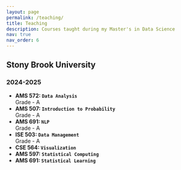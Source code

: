 ```yaml
---
layout: page
permalink: /teaching/
title: Teaching
description: Courses taught during my Master's in Data Science
nav: true
nav_order: 6
---
```


## Stony Brook University

### 2024-2025
- **AMS 572: `Data Analysis`**  
  Grade - A
- **AMS 507: `Introduction to Probability`**  
  Grade - A
- **AMS 691: `NLP`**  
  Grade - A
- **ISE 503: `Data Management`**  
  Grade - A
- **CSE 564: `Visualization`**  
- **AMS 597: `Statistical Computing`**  
- **AMS 691: `Statistical Learning`**  
